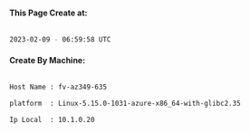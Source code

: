 
   
#### This Page Create at:

```bash

2023-02-09 - 06:59:58 UTC

```

#### Create By Machine:

```bash

Host Name : fv-az349-635

platform  : Linux-5.15.0-1031-azure-x86_64-with-glibc2.35

Ip Local  : 10.1.0.20

```

